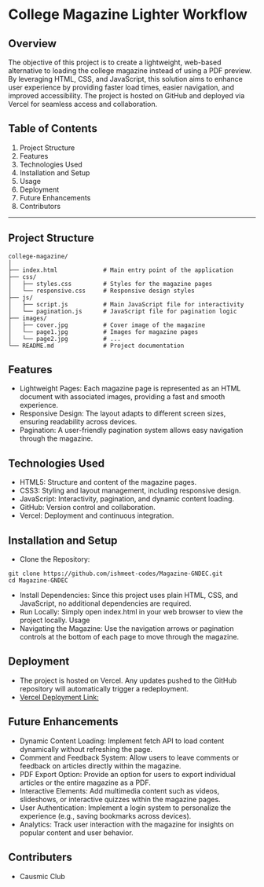 # College Magazine Lighter Workflow

## Overview
The objective of this project is to create a lightweight, web-based alternative to loading the college magazine instead of using a PDF preview. By leveraging HTML, CSS, and JavaScript, this solution aims to enhance user experience by providing faster load times, easier navigation, and improved accessibility. The project is hosted on GitHub and deployed via Vercel for seamless access and collaboration.

## Table of Contents
1. Project Structure
2. Features
3. Technologies Used
4. Installation and Setup
5. Usage
6. Deployment
7. Future Enhancements
8. Contributors

---

## Project Structure

```plaintext
college-magazine/
│
├── index.html             # Main entry point of the application
├── css/
│   ├── styles.css         # Styles for the magazine pages
│   └── responsive.css     # Responsive design styles
├── js/
│   ├── script.js          # Main JavaScript file for interactivity
│   └── pagination.js      # JavaScript file for pagination logic
├── images/
│   ├── cover.jpg          # Cover image of the magazine
│   └── page1.jpg          # Images for magazine pages
│   └── page2.jpg          # ...
└── README.md              # Project documentation
```

## Features
- Lightweight Pages: Each magazine page is represented as an HTML document with associated images, providing a fast and smooth experience.
- Responsive Design: The layout adapts to different screen sizes, ensuring readability across devices.
- Pagination: A user-friendly pagination system allows easy navigation through the magazine.

## Technologies Used
- HTML5: Structure and content of the magazine pages.
- CSS3: Styling and layout management, including responsive design.
- JavaScript: Interactivity, pagination, and dynamic content loading.
- GitHub: Version control and collaboration.
- Vercel: Deployment and continuous integration.

## Installation and Setup
- Clone the Repository:
```plaintext
git clone https://github.com/ishmeet-codes/Magazine-GNDEC.git
cd Magazine-GNDEC
```
- Install Dependencies: Since this project uses plain HTML, CSS, and JavaScript, no additional dependencies are required.
- Run Locally: Simply open index.html in your web browser to view the project locally.
Usage
- Navigating the Magazine: Use the navigation arrows or pagination controls at the bottom of each page to move through the magazine.
## Deployment
- The project is hosted on Vercel. Any updates pushed to the GitHub repository will automatically trigger a redeployment.
- [Vercel Deployment Link:](magazine-gndec-three.vercel.app)
## Future Enhancements
- Dynamic Content Loading: Implement  fetch API to load content dynamically without refreshing the page.
- Comment and Feedback System: Allow users to leave comments or feedback on articles directly within the magazine.
- PDF Export Option: Provide an option for users to export individual articles or the entire magazine as a PDF.
- Interactive Elements: Add multimedia content such as videos, slideshows, or interactive quizzes within the magazine pages.
- User Authentication: Implement a login system to personalize the experience (e.g., saving bookmarks across devices).
- Analytics: Track user interaction with the magazine for insights on popular content and user behavior.
## Contributers
- Causmic Club
